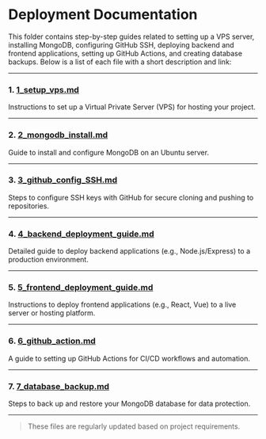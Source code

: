 # Deployment Documentation

This folder contains step-by-step guides related to setting up a VPS server, installing MongoDB, configuring GitHub SSH, deploying backend and frontend applications, setting up GitHub Actions, and creating database backups. Below is a list of each file with a short description and link:

---

### 1. [1_setup_vps.md](1_setup_vps.md)  
Instructions to set up a Virtual Private Server (VPS) for hosting your project.

---

### 2. [2_mongodb_install.md](2_mongodb_install.md)  
Guide to install and configure MongoDB on an Ubuntu server.

---

### 3. [3_github_config_SSH.md](3_github_config_SSH.md)  
Steps to configure SSH keys with GitHub for secure cloning and pushing to repositories.

---

### 4. [4_backend_deployment_guide.md](4_backend_deployment_guide.md)  
Detailed guide to deploy backend applications (e.g., Node.js/Express) to a production environment.

---

### 5. [5_frontend_deployment_guide.md](5_frontend_deployment_guide.md)  
Instructions to deploy frontend applications (e.g., React, Vue) to a live server or hosting platform.

---

### 6. [6_github_action.md](6_github_action.md)  
A guide to setting up GitHub Actions for CI/CD workflows and automation.

---

### 7. [7_database_backup.md](7_database_backup.md)  
Steps to back up and restore your MongoDB database for data protection.

---

> These files are regularly updated based on project requirements.